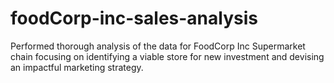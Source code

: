 # foodCorp-inc-sales-analysis
Performed thorough analysis of the data for FoodCorp Inc Supermarket chain focusing on identifying a viable store for new investment and devising an impactful marketing strategy.
